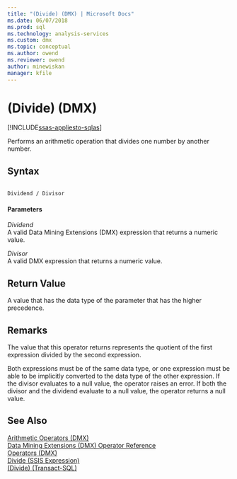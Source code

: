 ```yaml
---
title: "(Divide) (DMX) | Microsoft Docs"
ms.date: 06/07/2018
ms.prod: sql
ms.technology: analysis-services
ms.custom: dmx
ms.topic: conceptual
ms.author: owend
ms.reviewer: owend
author: minewiskan
manager: kfile
---
```

# (Divide) (DMX)
[!INCLUDE[ssas-appliesto-sqlas](../includes/ssas-appliesto-sqlas.md)]

  Performs an arithmetic operation that divides one number by another number.  
  
## Syntax  
  
```  
  
Dividend / Divisor  
```  
  
#### Parameters  
 *Dividend*  
 A valid Data Mining Extensions (DMX) expression that returns a numeric value.  
  
 *Divisor*  
 A valid DMX expression that returns a numeric value.  
  
## Return Value  
 A value that has the data type of the parameter that has the higher precedence.  
  
## Remarks  
 The value that this operator returns represents the quotient of the first expression divided by the second expression.  
  
 Both expressions must be of the same data type, or one expression must be able to be implicitly converted to the data type of the other expression. If the divisor evaluates to a null value, the operator raises an error. If both the divisor and the dividend evaluate to a null value, the operator returns a null value.  
  
## See Also  
 [Arithmetic Operators &#40;DMX&#41;](../dmx/operators-arithmetic.md)   
 [Data Mining Extensions &#40;DMX&#41; Operator Reference](../dmx/data-mining-extensions-dmx-operator-reference.md)   
 [Operators &#40;DMX&#41;](../dmx/operators-dmx.md)   
 [Divide &#40;SSIS Expression&#41;](../integration-services/expressions/divide-ssis-expression.md)   
 [&#40;Divide&#41; &#40;Transact-SQL&#41;](../t-sql/language-elements/divide-transact-sql.md)  
  
  

